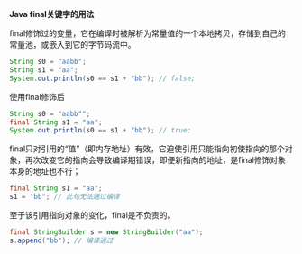 **Java final关键字的用法**

final修饰过的变量，它在编译时被解析为常量值的一个本地拷贝，存储到自己的常量池，或嵌入到它的字节码流中。

```Java
String s0 = "aabb";
String s1 = "aa";
System.out.println(s0 == s1 + "bb"); // false;
```
使用final修饰后

```Java
String s0 = "aabb"";
final String s1 = "aa";
System.out.println(s0 == s1 + "bb"); // true;
```


final只对引用的“值”（即内存地址）有效，它迫使引用只能指向初使指向的那个对象，再次改变它的指向会导致编译期错误，即便新指向的地址，是final修饰对象本身的地址也不行；

```Java
final String s1 = "aa";
s1 = "bb"; // 此句无法通过编译
```

至于该引用指向对象的变化，final是不负责的。

```Java
final StringBuilder s = new StringBuilder("aa");
s.append("bb"); // 编译通过
```